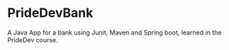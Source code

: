 # PrideDevBank

A Java App for a bank using Junit, Maven and Spring boot, learned in the PrideDev course.
